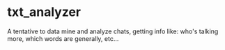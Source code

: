 # txt_analyzer
A tentative to data mine and analyze chats, getting info like: who's talking more, which words are generally, etc...
